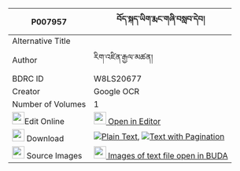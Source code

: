 |P007957|བོད་སྐད་ཡིག་རྨང་གཞི་བསླབ་དེབ། 
| --- | --- 
|Alternative Title |
|Author| རིག་འཛིན་རྒྱལ་མཚན།
|BDRC ID | W8LS20677
|Creator | Google OCR
|Number of Volumes| 1
|<img width="25" src="https://img.icons8.com/color/25/000000/edit-property.png">Edit Online| [<img width="25" src="https://avatars.githubusercontent.com/u/45091458?s=200&v=4"> Open in Editor](http://editor.openpecha.org/P007957)
|<img width="25" src="https://img.icons8.com/fluent/48/000000/download-2.png"/>  Download | [![](https://img.icons8.com/color/20/000000/txt.png)Plain Text](https://github.com/Openpecha/P007957/releases/download/v2/boke_yik_mangshyi_lab_deb_plain_P007957.zip), [![](https://img.icons8.com/color/20/000000/txt.png)Text with Pagination](https://github.com/Openpecha/P007957/releases/download/v2/boke_yik_mangshyi_lab_deb_pages_P007957.zip)
|<img width="25" src="https://img.icons8.com/plasticine/100/000000/pictures-folder.png"/>  Source Images | [<img width="25" src="https://library.bdrc.io/icons/BUDA-small.svg"> Images of text file open in BUDA](https://library.bdrc.io/show/bdr:W8LS20677)